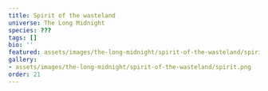 ```yaml
---
title: Spirit of the wasteland
universe: The Long Midnight
species: ???
tags: []
bio: ''
featured: assets/images/the-long-midnight/spirit-of-the-wasteland/spirit.png
gallery:
- assets/images/the-long-midnight/spirit-of-the-wasteland/spirit.png
order: 21
---
```

